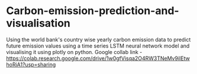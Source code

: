 # Carbon-emission-prediction-and-visualisation
Using the world bank's country wise yearly carbon emission data to predict future emission values using a time series LSTM neural network model and visualising it using plotly on python.
Google collab link - https://colab.research.google.com/drive/1w0gfVisqa2O4RW3TNeMv9iIEtwhoRiA1?usp=sharing
